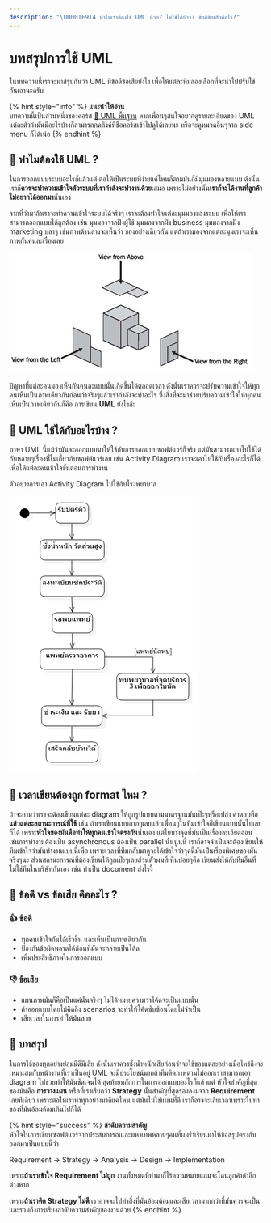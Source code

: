 ```yaml
---
description: "\U0001F914 ทำไมเราต้องใช้ UML ด้วย? ไม่ใช้ได้ป่าว? ข้อดีข้อเสียคือไร?"
---
```


# บทสรุปการใช้ UML

ในบทความนี้เราจะมาสรุปกันว่า UML มีข้อดีข้อเสียยังไง เพื่อให้แต่ละทีมลองเลือกที่จะนำไปปรับใช้กันเอานะครับ

{% hint style="info" %}
**แนะนำให้อ่าน**  
บทความนี้เป็นส่วนหนึ่งของคอร์ส [👶 UML พื้นฐาน](https://saladpuk.gitbook.io/learn/basic/uml) หากเพื่อนๆสนใจอยากดูรายละเอียดของ UML แต่ละตัวว่ามันมีอะไรบ้างก็สามารถกดลิงค์ที่ชื่อคอร์สเข้าไปดูได้เลยนะ หรือจะดูหมวดอื่นๆจาก side menu ก็ได้เน่อ
{% endhint %}

## 🤔 ทำไมต้องใช้ UML ?

ในการออกแบบระบบอะไรก็แล้วแต่ ต่อให้เป็นระบบที่ง่ายแค่ไหนก็ตามมันก็มีมุมมองหลายแบบ ดังนั้นเราก็**ควรจะทำความเข้าใจตัวระบบที่เรากำลังจะทำงานด้วย**เสมอ เพราะไม่อย่างนั้น**เราก็จะได้งานที่ลูกค้าไม่อยากได้ออกมา**นั่นเอง

จากที่ว่ามาถ้าเราจะทำความเข้าใจระบบได้จริงๆ เราจะต้องทำใจแต่ละมุมมองของระบบ เพื่อให้เราสามารถออกแบบได้ถูกต้อง เช่น มุมมองจากฝั่งผู้ใช้ มุมมองจากฝั่ง business มุมมองจากฝั่ง marketing บลาๆ เช่นภาพด้านล่างจะเห็นว่า ของอย่างเดียวกัน แต่ถ้าเรามองจากแต่ละมุมเราจะเห็นภาพกันคนละเรื่องเลย

![](../../.gitbook/assets/image%20%2826%29.png)

ปัญหาที่แต่ละคนมองเห็นกันคนละแบบนั้นเกิดขึ้นได้ตลอดเวลา ดังนั้นเราควรจะปรับความเข้าใจให้ทุกคนเห็นเป็นภาพเดียวกันก่อนว่าจริงๆแล้วเรากำลังจะทำอะไร ซึ่งสิ่งที่จะมาช่วยปรับความเข้าใจให้ทุกคนเห็นเป็นภาพเดียวกันก็คือ การเขียน **UML** ยังไงล่ะ

## 🤔 UML ใช้ได้กับอะไรบ้าง ?

ภาษา UML นี้แม้ว่ามันจะออกแบบมาให้ใช้กับการออกแบบซอฟต์แวร์ก็จริง แต่มันสามารถเอาไปใช้ได้กับหลายๆเรื่องที่ไม่เกี่ยวกับซอฟต์แวร์เลย เช่น Activity Diagram เราจะเอาไปใช้กับเรื่องอะไรก็ได้ เพื่อให้แต่ละคนเข้าใจขั้นตอนการทำงาน

ตัวอย่างการเอา Activity Diagram ไปใช้กับโรงพยาบาล

![&#xE21;&#xE2D;&#xE07;&#xE20;&#xE32;&#xE1E;&#xE44;&#xE21;&#xE48;&#xE0A;&#xE31;&#xE14;&#xE01;&#xE14;&#xE40;&#xE1E;&#xE37;&#xE48;&#xE2D;&#xE02;&#xE22;&#xE32;&#xE22;&#xE14;&#xE39;&#xE44;&#xE14;&#xE49;&#xE19;&#xE30;](../../.gitbook/assets/image%20%28382%29.png)

## 🤔 เวลาเขียนต้องถูก format ไหม ?

ถ้าจะถามว่าเราจะต้องเขียนแต่ละ diagram ให้ถูกรูปแบบตามมาตรฐานมันเป๊ะๆหรือเปล่า คำตอบคือ **แล้วแต่ละสถานะการณ์ที่ใช้** เช่น ถ้าเราเขียนแบบกากๆเลยแล้วเพื่อนๆในทีมเข้าใจก็เขียนแบบนั้นไปเลยก็ได้ เพราะ**หัวใจของมันคือทำให้ทุกคนเข้าใจตรงกัน**นั่นเอง แต่ใยบางจุดที่มันเป็นเรื่องละเอียดอ่อน เช่นการทำงานต้องเป็น asynchronous ต้องเป็น parallel นั่นนู่นนี่ เราก็อาจจำเป็นจะต้องเขียนให้ทีมเข้าใจว่ามันทำงานแบบนี้เพื่อ เพราะเวลาที่ทีมกลับมาดูจะได้เข้าใจว่าจุดนี้มันเป็นเรื่องพิเศษของมันจริงๆนะ ส่วนสถานะการณ์ที่ต้องเขียนให้ถูกเป๊ะๆเลยส่วนตัวผมที่เห็นบ่อยๆคือ เขียนส่งให้กับทีมอื่นที่ไม่ใช่ทีมในบริษัทกันเอง เช่น ทำเป็น document ส่งไรงี้

## 🤔 ข้อดี vs ข้อเสีย คืออะไร ?

### 👍 ข้อดี

* ทุกคนเข้าใจกันได้เร็วขึ้น และเห็นเป็นภาพเดียวกัน
* ป้องกันข้อผิดพลาดได้ก่อนที่มันจะกลายเป็นโค้ด
* เพิ่มประสิทธิภาพในการออกแบบ

### 👎 ข้อเสีย

* แผนภาพมันก็คือเป็นแค่นั้นจริงๆ ไม่ได้หมายความว่าโค้ดจะเป็นแบบนั้น
* ถ้าออกแบบโดยไม่คิดถึง scenarios จะทำให้โค้ดซับซ้อนโดยไม่จำเป็น
* เสียเวลาในการทำให้มันสวย

## 🎯 บทสรุป

ในการใช้ของทุกอย่างย่อมมีดีมีเสีย ดังนั้นเราควรชั่งน้ำหนักเสียก่อนว่าจะใช้ของแต่ละอย่างเมื่อไหร่ถึงจะเหมาะสมกับหน้างานที่เราเป็นอยู่ UML จะมีประโยชน์มากถ้าทีมคิดภาพตามไม่ออกเราสามารถเอา diagram ไปช่วยทำให้มันชัดเจนได้ สุดท้ายหลักการในการออกแบบอะไรก็แล้วแต่ หัวใจสำคัญที่สุดของมันคือ **การวางแผน** หรือที่เราเรียกว่า **Strategy** นั้นสำคัญที่สุดรองลงมจาก **Requirement** เลยทีเดียว เพราะต่อให้เราทำทุกอย่างมาดีแค่ไหน แต่มันไม่ใช่แผนที่ดี เราก็อาจจะเสียเวลาเพราะไปทำของที่มันอ้อมค้อมเกินไปก็ได้

{% hint style="success" %}
**ลำดับความสำคัญ**  
หัวใจในการเขียนซอฟต์แวร์จากประสบการณ์และมหาเทพหลายๆคนที่ผมร่ำเรียนมาให้ข้อสรุปตรงกันออกมาเป็นแบบนี้ว่า

Requirement → Strategy → Analysis → Design → Implementation

เพราะ**ถ้าเราเข้าใจ Requirement ไม่ถูก** งานทั้งหมดที่ทำมาก็ไร้ความหมายแถมจะโดนลูกค้าด่าอีกต่างหาก

เพราะ**ถ้าเราคิด Strategy ไม่ดี** เราอาจจะไปทำสิ่งที่มันอ้อมค้อมและเสียเวลามากกว่าที่มันควรจะเป็น และรวมถึงการเรียงลำดับความสำคัญของงานด้วย
{% endhint %}


